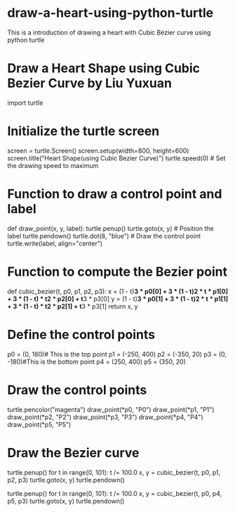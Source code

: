 # draw-a-heart-using-python-turtle
This is a introduction of drawing a heart with Cubic Bézier curve using python turtle

# Draw a Heart Shape using Cubic Bezier Curve by Liu Yuxuan
import turtle

# Initialize the turtle screen
screen = turtle.Screen()
screen.setup(width=800, height=600)
screen.title("Heart Shape(using Cubic Bezier Curve)")
turtle.speed(0)  # Set the drawing speed to maximum

# Function to draw a control point and label
def draw_point(x, y, label):
    turtle.penup()
    turtle.goto(x, y)  # Position the label
    turtle.pendown()
    turtle.dot(8, "blue")  # Draw the control point
    turtle.write(label, align="center")

# Function to compute the Bezier point
def cubic_bezier(t, p0, p1, p2, p3):
    x = (1 - t)**3 * p0[0] + 3 * (1 - t)**2 * t * p1[0] + 3 * (1 - t) * t**2 * p2[0] + t**3 * p3[0]
    y = (1 - t)**3 * p0[1] + 3 * (1 - t)**2 * t * p1[1] + 3 * (1 - t) * t**2 * p2[1] + t**3 * p3[1]
    return x, y


# Define the control points
p0 = (0, 180)# This is the top point
p1 = (-250, 400)
p2 = (-350, 20)
p3 = (0, -180)#This is the bottom point
p4 = (250, 400)
p5 = (350, 20)

# Draw the control points 
turtle.pencolor("magenta")
draw_point(*p0, "P0")
draw_point(*p1, "P1")
draw_point(*p2, "P2")
draw_point(*p3, "P3")
draw_point(*p4, "P4")
draw_point(*p5, "P5")

# Draw the Bezier curve
turtle.penup()
for t in range(0, 101):
    t /= 100.0
    x, y = cubic_bezier(t, p0, p1, p2, p3)
    turtle.goto(x, y)
    turtle.pendown()

turtle.penup()
for t in range(0, 101):
    t /= 100.0
    x, y = cubic_bezier(t, p0, p4, p5, p3)
    turtle.goto(x, y)
    turtle.pendown()
